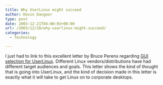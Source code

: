 ```yaml
---
title: Why UserLinux might succeed
author: Kevin Dangoor
type: post
date: 2003-12-21T04:00:03+00:00
url: /2003/12/20/why-userlinux-might-succeed/
categories:
  - Technology

---
```

I just had to link to this excellent letter by Bruce Perens regarding [GUI selection for UserLinux][1]. Different Linux vendors/distributions have had different target audiences and goals. This letter shows the kind of thought that is going into UserLinux, and the kind of decision made in this letter is exactly what it will take to get Linux on to corporate desktops.

 [1]: http://userlinux.com/GUI.html "GUI"